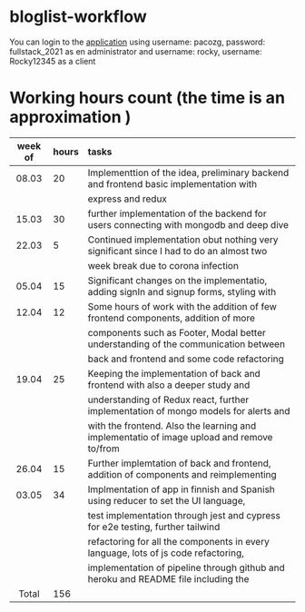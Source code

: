 # bloglist-workflow
You can login to the [application](https://jane-wellness-app.herokuapp.com/) using username: pacozg, password: fullstack_2021 as en administrator and username: rocky, username: Rocky12345 as a client

# Working hours count (the time is an approximation )

| week of  | hours | tasks  |
| :-----:|:-----| :------|
|  08.03 |  20  | Implementtion of the idea, preliminary backend and frontend basic implementation with |
|        |      | express and redux |
|  15.03 |  30  | further implementation of the backend for users connecting with mongodb and deep dive ||        |      | into learning about tailwindcss using documentation and videos   |
|  22.03 |  5   | Continued implementation obut nothing very significant since I had to do an almost two |
|        |      | week break due to corona infection |
|  05.04 |  15  | Significant changes on the implementatio, adding signIn and signup forms, styling with |        |      | tailwind using at that moment some example components as part of the learning process |
|  12.04 |  12  | Some hours of work with the addition of few frontend components, addition of more|
|        |      | components such as Footer, Modal better understanding of the communication between |
|        |      | back and frontend and some code refactoring |
|  19.04 |  25  | Keeping the implementation of back and frontend with also a deeper study and |
|        |      | understanding  of Redux react, further implementation of mongo models for alerts and |        |      | further understanding of how to the backend communicates errors or confirmation |
|        |      | with the frontend. Also the learning and implementatio of image upload and remove to/from |        |      | Cloudinary and multer setting the middlewares, the reducer and the necessary decoding |        |      | files and lots of refactoring  |
|  26.04 |  15  | Further implemtation of back and frontend, addition of components and reimplementing| |        |      | the use of notification to Modal alerts through reducers and mainly code refactoring |
|  03.05 |  34  | Implmentation of app in finnish and Spanish using reducer to set the UI language,   |
|        |      | test implementation through jest and cypress for e2e testing, further tailwind  |
|        |      | refactoring for all the components in every language, lots of js code refactoring,  |
|        |      | implementation of pipeline through github and heroku and README file including the |        |      | project report. | 
|  Total |  156 | |
